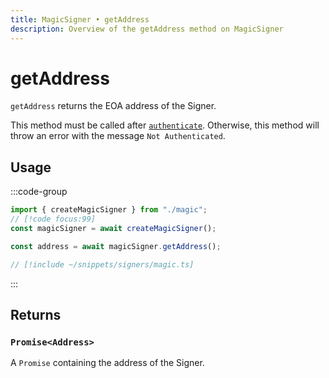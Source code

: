 ```yaml
---
title: MagicSigner • getAddress
description: Overview of the getAddress method on MagicSigner
---
```


# getAddress

`getAddress` returns the EOA address of the Signer.

This method must be called after [`authenticate`](/packages/aa-signers/magic/authenticate). Otherwise, this method will throw an error with the message `Not Authenticated`.

## Usage

:::code-group

```ts [example.ts]
import { createMagicSigner } from "./magic";
// [!code focus:99]
const magicSigner = await createMagicSigner();

const address = await magicSigner.getAddress();
```

```ts [magic.ts]
// [!include ~/snippets/signers/magic.ts]
```

:::

## Returns

### `Promise<Address>`

A `Promise` containing the address of the Signer.
